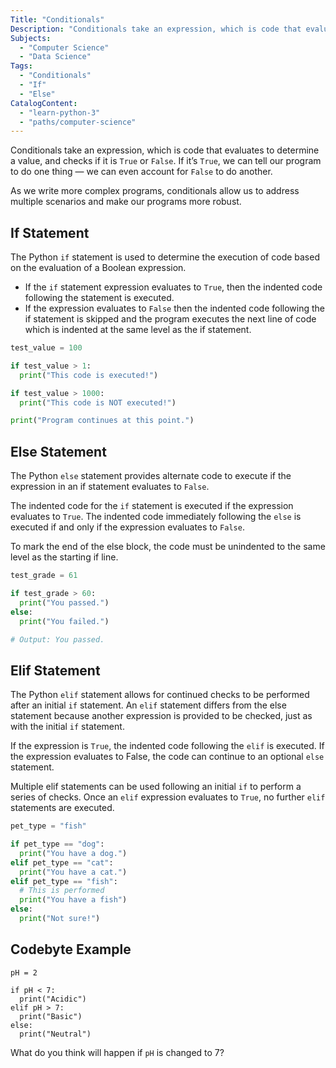 ```yaml
---
Title: "Conditionals"
Description: "Conditionals take an expression, which is code that evaluates to determine a value, and checks if it is True or False. If it’s True, we can tell our program to do one thing — we can even account for False to do another. As we write more complex programs, conditionals allow us to address multiple scenarios and make our programs more robust. The Python if statement is used to determine the execution of code based on the evaluation of a Boolean expression. - If the if statement expression evaluates to True, then the indented code following the statement is executed. - If the expression evaluates to False then the indented code following the if statement is skipped and the program executes the next line of code which is indented at the same level as the if statement. py test_value = 100"
Subjects:
  - "Computer Science"
  - "Data Science"
Tags:
  - "Conditionals"
  - "If"
  - "Else"
CatalogContent:
  - "learn-python-3"
  - "paths/computer-science"
---
```


Conditionals take an expression, which is code that evaluates to determine a value, and checks if it is `True` or `False`. If it’s `True`, we can tell our program to do one thing — we can even account for `False` to do another.

As we write more complex programs, conditionals allow us to address multiple scenarios and make our programs more robust.

## If Statement

The Python `if` statement is used to determine the execution of code based on the evaluation of a Boolean expression.

- If the `if` statement expression evaluates to `True`, then the indented code following the statement is executed.
- If the expression evaluates to `False` then the indented code following the if statement is skipped and the program executes the next line of code which is indented at the same level as the if statement.

```py
test_value = 100

if test_value > 1:
  print("This code is executed!")

if test_value > 1000:
  print("This code is NOT executed!")

print("Program continues at this point.")
```

## Else Statement

The Python `else` statement provides alternate code to execute if the expression in an if statement evaluates to `False`.

The indented code for the `if` statement is executed if the expression evaluates to `True`. The indented code immediately following the `else` is executed if and only if the expression evaluates to `False`.

To mark the end of the else block, the code must be unindented to the same level as the starting if line.

```py
test_grade = 61

if test_grade > 60:
  print("You passed.")
else:
  print("You failed.")

# Output: You passed.
```

## Elif Statement

The Python `elif` statement allows for continued checks to be performed after an initial `if` statement. An `elif` statement differs from the else statement because another expression is provided to be checked, just as with the initial `if` statement.

If the expression is `True`, the indented code following the `elif` is executed. If the expression evaluates to False, the code can continue to an optional `else` statement.

Multiple elif statements can be used following an initial `if` to perform a series of checks. Once an `elif` expression evaluates to `True`, no further `elif` statements are executed.

```py
pet_type = "fish"

if pet_type == "dog":
  print("You have a dog.")
elif pet_type == "cat":
  print("You have a cat.")
elif pet_type == "fish":
  # This is performed
  print("You have a fish")
else:
  print("Not sure!")
```

## Codebyte Example

```codebyte/py
pH = 2

if pH < 7:
  print("Acidic")
elif pH > 7:
  print("Basic")
else:
  print("Neutral")
```

What do you think will happen if `pH` is changed to 7?
